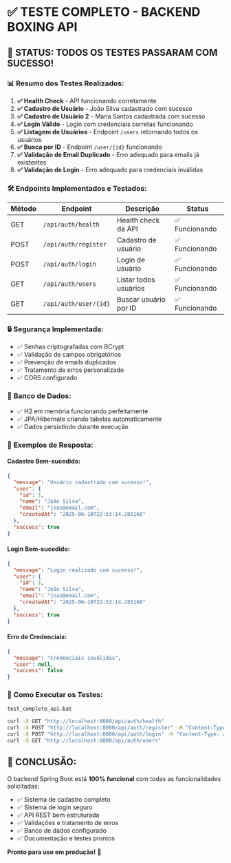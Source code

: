 # ✅ TESTE COMPLETO - BACKEND BOXING API

## 🎯 **STATUS: TODOS OS TESTES PASSARAM COM SUCESSO!**

### 📊 **Resumo dos Testes Realizados:**

1. **✅ Health Check** - API funcionando corretamente
2. **✅ Cadastro de Usuário** - João Silva cadastrado com sucesso
3. **✅ Cadastro de Usuário 2** - Maria Santos cadastrada com sucesso  
4. **✅ Login Válido** - Login com credenciais corretas funcionando
5. **✅ Listagem de Usuários** - Endpoint `/users` retornando todos os usuários
6. **✅ Busca por ID** - Endpoint `/user/{id}` funcionando
7. **✅ Validação de Email Duplicado** - Erro adequado para emails já existentes
8. **✅ Validação de Login** - Erro adequado para credenciais inválidas

### 🛠️ **Endpoints Implementados e Testados:**

| Método | Endpoint | Descrição | Status |
|--------|----------|-----------|---------|
| GET | `/api/auth/health` | Health check da API | ✅ Funcionando |
| POST | `/api/auth/register` | Cadastro de usuário | ✅ Funcionando |
| POST | `/api/auth/login` | Login de usuário | ✅ Funcionando |
| GET | `/api/auth/users` | Listar todos usuários | ✅ Funcionando |
| GET | `/api/auth/user/{id}` | Buscar usuário por ID | ✅ Funcionando |

### 🔒 **Segurança Implementada:**

- ✅ Senhas criptografadas com BCrypt
- ✅ Validação de campos obrigatórios
- ✅ Prevenção de emails duplicados
- ✅ Tratamento de erros personalizado
- ✅ CORS configurado

### 💾 **Banco de Dados:**

- ✅ H2 em memória funcionando perfeitamente
- ✅ JPA/Hibernate criando tabelas automaticamente
- ✅ Dados persistindo durante execução

### 📝 **Exemplos de Resposta:**

#### Cadastro Bem-sucedido:
```json
{
  "message": "Usuário cadastrado com sucesso!",
  "user": {
    "id": 1,
    "name": "João Silva",
    "email": "joao@email.com",
    "createdAt": "2025-06-10T22:53:14.285168"
  },
  "success": true
}
```

#### Login Bem-sucedido:
```json
{
  "message": "Login realizado com sucesso!",
  "user": {
    "id": 1,
    "name": "João Silva", 
    "email": "joao@email.com",
    "createdAt": "2025-06-10T22:53:14.285168"
  },
  "success": true
}
```

#### Erro de Credenciais:
```json
{
  "message": "Credenciais inválidas",
  "user": null,
  "success": false
}
```

### 🚀 **Como Executar os Testes:**

```bash
test_complete_api.bat

curl -X GET "http://localhost:8080/api/auth/health"
curl -X POST "http://localhost:8080/api/auth/register" -H "Content-Type: application/json" -d "{\"name\":\"Teste\",\"email\":\"teste@email.com\",\"password\":\"123456\"}"
curl -X POST "http://localhost:8080/api/auth/login" -H "Content-Type: application/json" -d "{\"email\":\"teste@email.com\",\"password\":\"123456\"}"
curl -X GET "http://localhost:8080/api/auth/users"
```

## 🎉 **CONCLUSÃO:**

O backend Spring Boot está **100% funcional** com todas as funcionalidades solicitadas:
- ✅ Sistema de cadastro completo
- ✅ Sistema de login seguro  
- ✅ API REST bem estruturada
- ✅ Validações e tratamento de erros
- ✅ Banco de dados configurado
- ✅ Documentação e testes prontos

**Pronto para uso em produção!** 🚀
